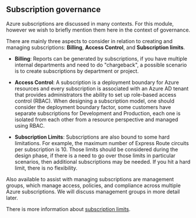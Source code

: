 ## Subscription governance

Azure subscriptions are discussed in many contexts.  For this module, however we wish to briefly mention them here in the context of governance.

There are mainly three aspects to consider in relation to creating and managing subscriptions: **Billing**, **Access Control**, and **Subscription limits**. 

+ **Billing**: Reports can be generated by subscriptions, if you have multiple internal departments and need to do "chargeback", a possible scenario is to create subscriptions by department or project.

+ **Access Control**: A subscription is a deployment boundary for Azure resources and every subscription is associated with an Azure AD tenant that provides administrators the ability to set up role-based access control (RBAC). When designing a subscription model, one should consider the deployment boundary factor, some customers have separate subscriptions for Development and Production, each one is isolated from each other from a resource perspective and managed using RBAC. 

+ **Subscription Limits**: Subscriptions are also bound to some hard limitations. For example, the maximum number of Express Route circuits per subscription is 10. Those limits should be considered during the design phase, if there is a need to go over those limits in particular scenarios, then additional subscriptions may be needed. If you hit a hard limit, there is no flexibility.

Also available to assist with managing subscriptions are management groups, which manage access, policies, and compliance across multiple Azure subscriptions. We will discuss management groups in more detail later.

There is more information about [subscription limits](https://docs.microsoft.com/azure/azure-subscription-service-limits?azure-portal=true).

